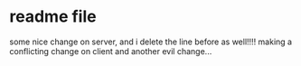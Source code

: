# readme file


some nice change on server, and i delete the line before as well!!!!
making a conflicting change on client
and another evil change...
